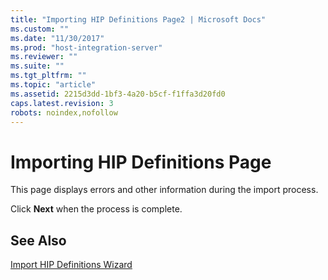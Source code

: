 ```yaml
---
title: "Importing HIP Definitions Page2 | Microsoft Docs"
ms.custom: ""
ms.date: "11/30/2017"
ms.prod: "host-integration-server"
ms.reviewer: ""
ms.suite: ""
ms.tgt_pltfrm: ""
ms.topic: "article"
ms.assetid: 2215d3dd-1bf3-4a20-b5cf-f1ffa3d20fd0
caps.latest.revision: 3
robots: noindex,nofollow
---
```

# Importing HIP Definitions Page
This page displays errors and other information during the import process.  
  
 Click **Next** when the process is complete.  
  
## See Also  
 [Import HIP Definitions Wizard](../core/import-hip-definitions-wizard2.md)